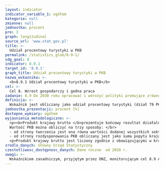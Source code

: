 ```yaml
---
layout: indicator
indicator_variable_1: ogółem
kategorie: null
zmienne: null
jednostka: procent
pre: 3
graph: longitudinal
source_url: 'www.stat.gov.pl'
title: >-
  Udział procentowy turystyki w PKB
permalink: /statistics_glob/8-9-1/
sdg_goal: 8
indicator: 8.9.1
target_id: '8.9.1'
graph_title: Udział procentowy turystyki w PKB
nazwa_wskaznika: >-
  <b>8.9.1 Udział procentowy turystyki w PKB</b>
cel: >-
  Cel 8. Wzrost gospodarczy i godna praca
zadanie: 8.9 Do 2030 roku opracować i wdrożyć polityki promujące zrównoważoną turystykę, która tworzy miejsca pracy oraz promuje lokalną kulturę i produkty
definicja: >-
  Wskaźnik jest obliczany jako udział procentowy turystyki (dział 79 PKD 2007 "Działalność organizatorów turystyki, pośredników i agentów turystycznych oraz pozostała działalność usługowa w zakresie rezerwcji i działalności z nią związane") w relacji do PKB.
jednostka_prezentacji: procent [%]
dostepne_wymiary: ogółem
wyjasnienia_metodologiczne: >-
  <p><b>Produkt krajowy brutto </b>prezentuje końcowy rezultat działalności wszystkich podmiotów gospodarki narodowej w danym roku.</br>
  Wartość PKB można obliczyć na trzy sposoby: </br>
  - od strony tworzenia jest ona równa wartości dodanej wszystkich sektorów instytucjonalnych lub wszystkich sekcji Polskiej Klasyfikacji Działalności (PKD) krajowych jednostek produkcyjnych powiększonej o podatki od produktów i pomniejszonej o dotacje do produktów, </br>
  - od strony rozdysponowania PKB obliczany jest jako suma popytu krajowego, tj. spożycia i akumulacji oraz salda wymiany produktów z zagranicą, - jako sumę rozchodów na rachunku tworzenia dochodów gospodarki ogółem (a więc koszty związane z zatrudnieniem, podatki związane z produkcją i importem pomniejszone o dotacje, nadwyżka operacyjna brutto oraz dochód mieszany gospodarki ogółem).</p>
  <p>Produkt krajowy brutto jest liczony zgodnie z obowiązującymi w krajach Unii Europejskiej zasadami Europejskiego Systemu Rachunków Narodowych i Regionalnych (ESA 2010) oraz zaleceniami Eurostatu.</p>
zrodlo_danych: Główny Urząd Statystyczny
czestotliwosc_dostępnosc_danych: Dane roczne  od 2010 r.
uwagi: >-
  Wskaźnikiem zasadniczym, przyjętym przez ONZ, monitorującym cel 8.9 Agendy 2030 jest wskaźnik 8.9.1 Bezpośredni udział turystyki w PKB jako procent PKB ogółem oraz wyrażony w tempie wzrostu.
---
```

